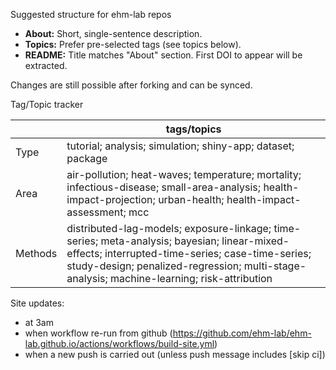 Suggested structure for ehm-lab repos

-   **About:** Short, single-sentence description.
-   **Topics:** Prefer pre-selected tags (see topics below).
-   **README:** Title matches "About" section. First DOI to appear will be extracted.

Changes are still possible after forking and can be synced.

Tag/Topic tracker

|   | tags/topics |
|-------------------------------------------|-----------------------------|
| Type | tutorial; analysis; simulation; shiny-app; dataset; package |
| Area | air-pollution; heat-waves; temperature; mortality; infectious-disease; small-area-analysis; health-impact-projection; urban-health; health-impact-assessment; mcc |
| Methods | distributed-lag-models; exposure-linkage; time-series; meta-analysis; bayesian; linear-mixed-effects; interrupted-time-series; case-time-series; study-design; penalized-regression; multi-stage-analysis; machine-learning; risk-attribution |

Site updates:  
- at 3am  
- when workflow re-run from github (https://github.com/ehm-lab/ehm-lab.github.io/actions/workflows/build-site.yml)  
- when a new push is carried out (unless push message includes [skip ci])  
